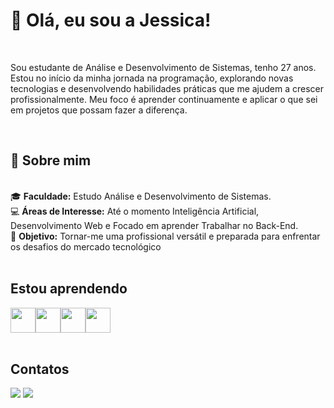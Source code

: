 # 👋 Olá, eu sou a Jessica!

<br>
<p>Sou estudante de Análise e Desenvolvimento de Sistemas, tenho 27 anos. Estou no início da minha jornada na programação, explorando novas tecnologias e desenvolvendo habilidades práticas que me ajudem a crescer profissionalmente. Meu foco é aprender continuamente e aplicar o que sei em projetos que possam fazer a diferença.</p>
<br>

## 🚀 Sobre mim

<br>
🎓 <strong>Faculdade:</strong> Estudo Análise e Desenvolvimento de Sistemas.<br>
💻 <strong>Áreas de Interesse:</strong> Até o momento Inteligência Artificial, Desenvolvimento Web e Focado em aprender Trabalhar no Back-End.<br>
🎯 <strong>Objetivo:</strong> Tornar-me uma profissional versátil e preparada para enfrentar os desafios do mercado tecnológico
<br><br>

## Estou aprendendo

<img src="https://cdn.jsdelivr.net/gh/devicons/devicon@latest/icons/html5/html5-original-wordmark.svg" width="40" height="40" /><img src="https://cdn.jsdelivr.net/gh/devicons/devicon@latest/icons/css3/css3-original-wordmark.svg" width="40" height="40" /><img src="https://cdn.jsdelivr.net/gh/devicons/devicon@latest/icons/python/python-original-wordmark.svg" width="40" height="40" /><img src="https://cdn.jsdelivr.net/gh/devicons/devicon@latest/icons/javascript/javascript-original.svg" width="40" height="40" />
<br><br>

## Contatos

<div>
<a href = "jessica.apsantos@outlook.com"><img loading="lazy" src="https://img.shields.io/badge/Outlook-black?style=for-the-badge&logo=microsoft-outlook&logoColor=white"></a>
<a href="https://www.linkedin.com/in/jessica-apasantos-710b86223/" target="_blank"><img loading="lazy" src="https://img.shields.io/badge/-LinkedIn-%230077B5?style=for-the-badge&logo=linkedin&logoColor=white" target="_blank"></a>   
</div>
